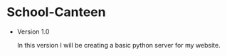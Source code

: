 # School-Canteen

- Version 1.0
    
    In this version I will be creating a basic python server for my website.
